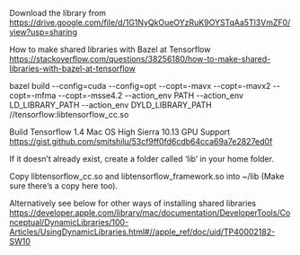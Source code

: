 Download the library from https://drive.google.com/file/d/1G1NyQkOueOYzRuK9OYSTqAa5Tl3VmZF0/view?usp=sharing

How to make shared libraries with Bazel at Tensorflow
https://stackoverflow.com/questions/38256180/how-to-make-shared-libraries-with-bazel-at-tensorflow

bazel build --config=cuda --config=opt --copt=-mavx --copt=-mavx2 --copt=-mfma --copt=-msse4.2 --action_env PATH --action_env LD_LIBRARY_PATH --action_env DYLD_LIBRARY_PATH //tensorflow:libtensorflow_cc.so


Build Tensorflow 1.4 Mac OS High Sierra 10.13 GPU Support 
https://gist.github.com/smitshilu/53cf9ff0fd6cdb64cca69a7e2827ed0f


If it doesn’t already exist, create a folder called ‘lib’ in your home folder. 

Copy libtensorflow_cc.so and libtensorflow_framework.so into ~/lib
(Make sure there’s a copy here too).

Alternatively see below for other ways of installing shared libraries
https://developer.apple.com/library/mac/documentation/DeveloperTools/Conceptual/DynamicLibraries/100-Articles/UsingDynamicLibraries.html#//apple_ref/doc/uid/TP40002182-SW10
